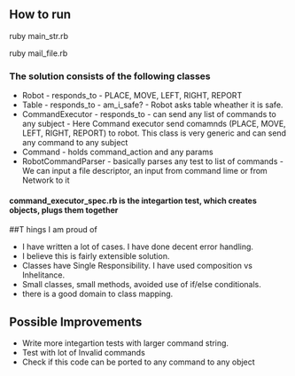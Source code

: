 ## How to run
ruby main_str.rb 

ruby mail_file.rb

### The solution consists of the following classes
- Robot - responds_to - PLACE, MOVE, LEFT, RIGHT, REPORT
- Table - responds_to - am_i_safe? - Robot asks table wheather it is safe.
- CommandExecutor - responds_to - can send any list of commands to any subject - Here Command executor send 
    comamnds (PLACE, MOVE, LEFT, RIGHT, REPORT) to robot. This class is very generic and can send any command to any subject
- Command - holds command_action and any params
- RobotCommandParser - basically parses any test to list of commands - We can input a file descriptor, an input from command lime or from Network to it

#### command_executor_spec.rb is the integartion test, which creates objects, plugs them together
##T hings I am proud of
 
- I have written a lot of cases. I have done decent error handling. 
- I believe this is fairly extensible solution.
- Classes have Single Responsibility. I have used composition vs Inhelitance.
- Small classes, small methods, avoided use of if/else conditionals.
- there is a good domain to class mapping.

## Possible Improvements
- Write more integartion tests with larger command string.
- Test with lot of Invalid commands
- Check if this code can be ported to any command to any object
